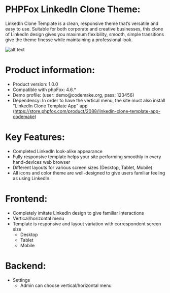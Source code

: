 <h1>PHPFox LinkedIn Clone Theme:</h1>

LinkedIn Clone Template is a clean, responsive theme that’s versatile and easy to use. Suitable for both corporate and creative businesses, this clone of LinkedIn design gives you maximum flexibility, smooth, simple transitions give the theme finesse while maintaining a professional look.


![alt text](https://d2h79mkp7etn4r.cloudfront.net/screenshots/2018/06/a8590520d8226fbdb84e1ec381bdf946.png)

<h1>Product information:</h1>
<ul>
 	<li>Product version: 1.0.0</li>
 	<li>Compatible with phpFox: 4.6.*</li>
 	<li>Demo profile: (user: demo@codemake.org, pass: 123456)</li>
 	<li>Dependency: In order to have the vertical menu, the site must also install "LinkedIn Clone Template App" app (<a href="https://store.phpfox.com/product/2088/linkedin-clone-template-app-codemake">https://store.phpfox.com/product/2088/linkedin-clone-template-app-codemake</a>)</li>
</ul>
<h1>Key Features:</h1>
<ul>
 	<li>Completed LinkedIn look-alike appearance</li>
 	<li>Fully responsive template helps your site performing smoothly in every hand-devices web browser</li>
 	<li>Different layouts for various screen sizes (Desktop, Tablet, Mobile)</li>
 	<li>All icons and color theme are well-designed to give users familiar feeling as using LinkedIn.</li>
</ul>
<h1>Frontend:</h1>
<ul>
 	<li>Completely imitate LinkedIn design to give familiar interactions</li>
 	<li>Vertical/horizontal menu</li>
 	<li>Template is responsive and layout variation with correspondent screen size
<ul>
 	<li>Desktop</li>
 	<li>Tablet</li>
 	<li>Mobile</li>
</ul>
</li>
</ul>
<h1>Backend:</h1>
<ul>
 	<li>Settings
<ul>
 	<li>Admin can choose vertical/horizontal menu</li>
</ul>
</li>
</ul>
